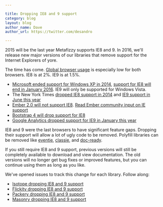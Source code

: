 ```yaml
---

title: Dropping IE8 and 9 support
category: blog
layout: blog
author_name: Dave
author_url: https://twitter.com/desandro

---
```


2015 will be the last year Metafizzy supports IE8 and 9. In 2016, we'll release new major versions of our libraries that remove support for the Internet Explorers of yore.

The time has come. [Global browser usage](http://caniuse.com/usage-table) is especially low for both browsers. IE8 is at 2%. IE9 is at 1.5%.

+ [Microsoft ended support for Windows XP in 2014](https://www.microsoft.com/en-us/WindowsForBusiness/end-of-xp-support), [support for IE8 will end in January 2016](https://support.microsoft.com/en-us/lifecycle/search?sort=PN&alpha=internet%20explorer). IE9 will only be supported for Windows Vista.
+ The New York Times [dropped IE8 support in 2014](http://www.nytimes.com/content/help/site/ie8-support.html) and [IE9 support in June this year](http://www.nytimes.com/content/help/site/ie9-support.html)
+ [Ember 2.0 will not support IE8](http://emberjs.com/blog/2015/04/20/ie8-support-update.html). [Read Ember community input on IE support](https://github.com/emberjs/rfcs/pull/45)
+ [Bootstrap 4 will drop support for IE8](http://blog.getbootstrap.com/2014/10/29/bootstrap-3-3-0-released/)
+ [Google Analytics dropped support for IE9 in January this year](http://analytics.blogspot.com/2014/12/keeping-ga-web-experience-modern.html)

IE8 and 9 were the last browsers to have significant feature gaps. Dropping their support will allow a lot of ugly code to be removed. Polyfill libraries can be removed like  [eventie](https://github.com/desandro/eventie), [classie](https://github.com/desandro/classie), and [doc-ready](https://github.com/desandro/doc-ready).

If you still require IE8 and 9 support, previous versions will still be completely available to download and view documentation. The old versions will no longer get bug fixes or improved features, but you can continue using them as long as you like.

We've opened issues to track this change for each library. Follow along:

+ [Isotope dropping IE8 and 9 support](https://github.com/metafizzy/isotope/issues/947)
+ [Flickity dropping IE8 and 9 support](https://github.com/metafizzy/flickity/issues/178)
+ [Packery dropping IE8 and 9 support](https://github.com/metafizzy/packery/issues/281)
+ [Masonry dropping IE8 and 9 support](https://github.com/desandro/masonry/issues/719)

